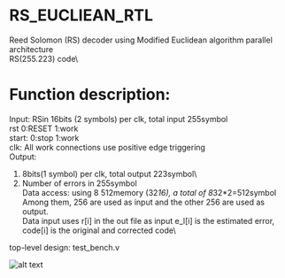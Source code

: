 # RS_EUCLIEAN_RTL
Reed Solomon (RS) decoder using Modified Euclidean algorithm parallel architecture\
RS(255.223) code\
# Function description:
Input: RSin 16bits (2 symbols) per clk, total input 255symbol\
rst 0:RESET 1:work\
start: 0:stop 1:work\
clk: All work connections use positive edge triggering\
Output: 
1. 8bits(1 symbol) per clk, total output 223symbol\
2. Number of errors in 255symbol\
Data access: using 8 512memory (32*16), a total of 8*32*2=512symbol Among them, 256 are used as input and the other 256 are used as output.\
Data input uses r[i] in the out file as input e_l[i] is the estimated error, code[i] is the original and corrected code\

top-level design: test_bench.v 

![alt text](https://github.com/exhan100chou/RS_EUCLIEAN_RTL/blob/main/photo/Fig1.jpg)

